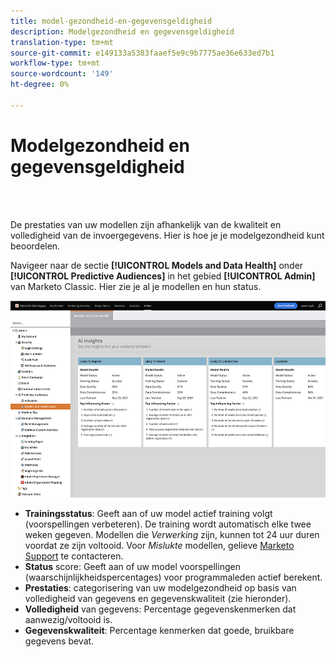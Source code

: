 ```yaml
---
title: model-gezondheid-en-gegevensgeldigheid
description: Modelgezondheid en gegevensgeldigheid
translation-type: tm+mt
source-git-commit: e149133a5383faaef5e9c9b7775ae36e633ed7b1
workflow-type: tm+mt
source-wordcount: '149'
ht-degree: 0%

---
```



# Modelgezondheid en gegevensgeldigheid

<br> 

De prestaties van uw modellen zijn afhankelijk van de kwaliteit en volledigheid van de invoergegevens. Hier is hoe je je modelgezondheid kunt beoordelen.

Navigeer naar de sectie **[!UICONTROL Models and Data Health]** onder **[!UICONTROL Predictive Audiences]** in het gebied **[!UICONTROL Admin]** van Marketo Classic. Hier zie je al je modellen en hun status.

![Afbeelding één](/help/sky/assets/predictive-audiences/model-health-and-data-validity/model-health-and-data-validity-1.png)

* **Trainingsstatus**: Geeft aan of uw model actief training volgt (voorspellingen verbeteren). De training wordt automatisch elke twee weken gegeven. Modellen die _Verwerking_ zijn, kunnen tot 24 uur duren voordat ze zijn voltooid. Voor _Mislukte_ modellen, gelieve [Marketo Support](https://nation.marketo.com/t5/Support/ct-p/Support) te contacteren.
* **Status** score: Geeft aan of uw model voorspellingen (waarschijnlijkheidspercentages) voor programmaleden actief berekent.
* **Prestaties**: categorisering van uw modelgezondheid op basis van volledigheid van gegevens en gegevenskwaliteit (zie hieronder).
* **Volledigheid** van gegevens: Percentage gegevenskenmerken dat aanwezig/voltooid is.
* **Gegevenskwaliteit**: Percentage kenmerken dat goede, bruikbare gegevens bevat.
